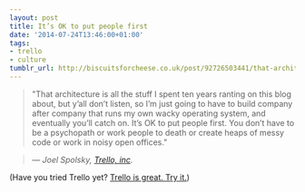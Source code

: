 ```yaml
---
layout: post
title: It’s OK to put people first
date: '2014-07-24T13:46:00+01:00'
tags:
- trello
- culture
tumblr_url: http://biscuitsforcheese.co.uk/post/92726503441/that-architecture-is-all-the-stuff-i-spent-ten
---
```

> "That architecture is all the stuff I spent ten years ranting on this blog about, but y’all don’t listen, so I’m just going to have to build company after company that runs my own wacky operating system, and eventually you’ll catch on. It’s OK to put people first. You don’t have to be a psychopath or work people to death or create heaps of messy code or work in noisy open offices."

> <cite>&mdash; Joel Spolsky, [Trello, inc](http://www.joelonsoftware.com/items/2014/07/24.html).</cite> 

(Have you tried Trello yet? [Trello is great. Try it.](http://www.trello.com))

